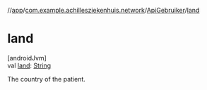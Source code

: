 //[app](../../../index.md)/[com.example.achillesziekenhuis.network](../index.md)/[ApiGebruiker](index.md)/[land](land.md)

# land

[androidJvm]\
val [land](land.md): [String](https://kotlinlang.org/api/latest/jvm/stdlib/kotlin/-string/index.html)

The country of the patient.
